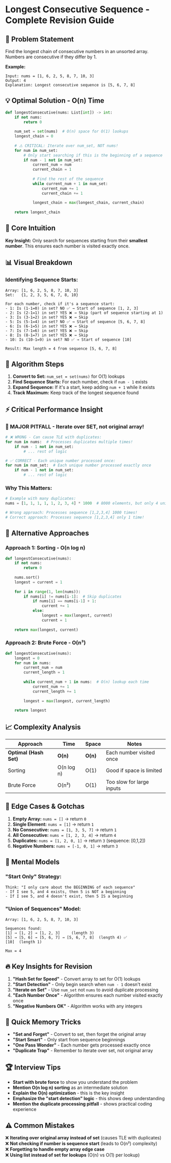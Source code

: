 # Longest Consecutive Sequence - Complete Revision Guide

## 🎯 Problem Statement

Find the longest chain of consecutive numbers in an unsorted array. Numbers are consecutive if they differ by 1.

**Example:**
```
Input: nums = [1, 6, 2, 5, 8, 7, 10, 3]
Output: 4
Explanation: Longest consecutive sequence is [5, 6, 7, 8]
```

## 💡 Optimal Solution - O(n) Time

```python
def longestConsecutive(nums: List[int]) -> int:
    if not nums:
        return 0
    
    num_set = set(nums)  # O(n) space for O(1) lookups
    longest_chain = 0
    
    # ⚠️ CRITICAL: Iterate over num_set, NOT nums!
    for num in num_set:
        # Only start searching if this is the beginning of a sequence
        if num - 1 not in num_set:
            current_num = num
            current_chain = 1
            
            # Find the rest of the sequence
            while current_num + 1 in num_set:
                current_num += 1
                current_chain += 1
                
            longest_chain = max(longest_chain, current_chain)
    
    return longest_chain
```

## 🧠 Core Intuition

**Key Insight:** Only search for sequences starting from their **smallest number**. This ensures each number is visited exactly once.

## 📊 Visual Breakdown

### **Identifying Sequence Starts:**
```
Array: [1, 6, 2, 5, 8, 7, 10, 3]
Set:   {1, 2, 3, 5, 6, 7, 8, 10}

For each number, check if it's a sequence start:
- 1: Is (1-1=0) in set? NO ✅ → Start of sequence [1, 2, 3]
- 2: Is (2-1=1) in set? YES ❌ → Skip (part of sequence starting at 1)  
- 3: Is (3-1=2) in set? YES ❌ → Skip
- 5: Is (5-1=4) in set? NO ✅ → Start of sequence [5, 6, 7, 8]
- 6: Is (6-1=5) in set? YES ❌ → Skip
- 7: Is (7-1=6) in set? YES ❌ → Skip  
- 8: Is (8-1=7) in set? YES ❌ → Skip
- 10: Is (10-1=9) in set? NO ✅ → Start of sequence [10]

Result: Max length = 4 from sequence [5, 6, 7, 8]
```

## 🔑 Algorithm Steps

1. **Convert to Set:** `num_set = set(nums)` for O(1) lookups
2. **Find Sequence Starts:** For each number, check if `num - 1` exists
3. **Expand Sequence:** If it's a start, keep adding `num + 1` while it exists
4. **Track Maximum:** Keep track of the longest sequence found

## ⚡ Critical Performance Insight

### **🚨 MAJOR PITFALL - Iterate over SET, not original array!**

```python
# ❌ WRONG - Can cause TLE with duplicates:
for num in nums:  # Processes duplicates multiple times!
    if num - 1 not in num_set:
        # ... rest of logic

# ✅ CORRECT - Each unique number processed once:
for num in num_set:  # Each unique number processed exactly once
    if num - 1 not in num_set:
        # ... rest of logic
```

### **Why This Matters:**
```python
# Example with many duplicates:
nums = [1, 1, 1, 1, 1, 2, 3, 4] * 1000  # 8000 elements, but only 4 unique

# Wrong approach: Processes sequence [1,2,3,4] 1000 times!
# Correct approach: Processes sequence [1,2,3,4] only 1 time!
```

## 🎯 Alternative Approaches

### **Approach 1: Sorting - O(n log n)**
```python
def longestConsecutive(nums):
    if not nums:
        return 0
    
    nums.sort()
    longest = current = 1
    
    for i in range(1, len(nums)):
        if nums[i] != nums[i-1]:  # Skip duplicates
            if nums[i] == nums[i-1] + 1:
                current += 1
            else:
                longest = max(longest, current)
                current = 1
    
    return max(longest, current)
```

### **Approach 2: Brute Force - O(n³)**
```python
def longestConsecutive(nums):
    longest = 0
    for num in nums:
        current_num = num
        current_length = 1
        
        while current_num + 1 in nums:  # O(n) lookup each time
            current_num += 1
            current_length += 1
            
        longest = max(longest, current_length)
    
    return longest
```

## 📈 Complexity Analysis

| Approach | Time | Space | Notes |
|----------|------|-------|-------|
| **Optimal (Hash Set)** | **O(n)** | **O(n)** | Each number visited once |
| Sorting | O(n log n) | O(1) | Good if space is limited |
| Brute Force | O(n³) | O(1) | Too slow for large inputs |

## 🚨 Edge Cases & Gotchas

1. **Empty Array:** `nums = []` → return `0`
2. **Single Element:** `nums = [1]` → return `1`  
3. **No Consecutive:** `nums = [1, 3, 5, 7]` → return `1`
4. **All Consecutive:** `nums = [1, 2, 3, 4]` → return `4`
5. **Duplicates:** `nums = [1, 2, 0, 1]` → return `3` (sequence: [0,1,2])
6. **Negative Numbers:** `nums = [-1, 0, 1]` → return `3`

## 💭 Mental Models

### **"Start Only" Strategy:**
```
Think: "I only care about the BEGINNING of each sequence"
- If I see 5, and 4 exists, then 5 is NOT a beginning
- If I see 5, and 4 doesn't exist, then 5 IS a beginning
```

### **"Union of Sequences" Model:**
```
Array: [1, 6, 2, 5, 8, 7, 10, 3]

Sequences found:
[1] → [1, 2] → [1, 2, 3]     (length 3)
[5] → [5, 6] → [5, 6, 7] → [5, 6, 7, 8]  (length 4) ✅
[10]  (length 1)

Max = 4
```

## 🔥 Key Insights for Revision

1. **"Hash Set for Speed"** - Convert array to set for O(1) lookups
2. **"Start Detection"** - Only begin search when `num - 1` doesn't exist
3. **"Iterate on Set"** - Use `num_set` not `nums` to avoid duplicate processing
4. **"Each Number Once"** - Algorithm ensures each number visited exactly once
5. **"Negative Numbers OK"** - Algorithm works with any integers

## 🎪 Quick Memory Tricks

- **"Set and Forget"** - Convert to set, then forget the original array
- **"Start Smart"** - Only start from sequence beginnings  
- **"One Pass Wonder"** - Each number gets processed exactly once
- **"Duplicate Trap"** - Remember to iterate over set, not original array

## 🏆 Interview Tips

- **Start with brute force** to show you understand the problem
- **Mention O(n log n) sorting** as an intermediate solution  
- **Explain the O(n) optimization** - this is the key insight
- **Emphasize the "start detection" logic** - this shows deep understanding
- **Mention the duplicate processing pitfall** - shows practical coding experience

## ⚠️ Common Mistakes

❌ **Iterating over original array instead of set** (causes TLE with duplicates)  
❌ **Not checking if number is sequence start** (leads to O(n²) complexity)  
❌ **Forgetting to handle empty array edge case**  
❌ **Using list instead of set for lookups** (O(n) vs O(1) per lookup)
